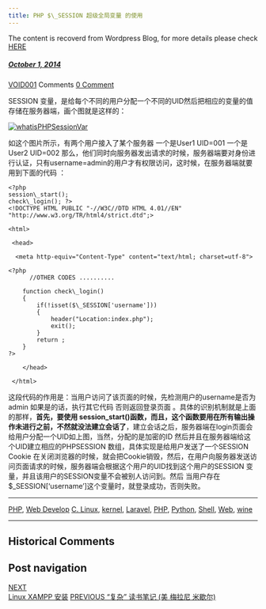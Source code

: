 ```yaml
---
title: PHP $\_SESSION 超级全局变量 的使用
---
```

The content is recoverd from Wordpress Blog, for more details please check [HERE](recover-my-blog)



#####  [October 1, 2014](https://web.archive.org/web/20210418233646/https://void-shana.moe/webdev/php-_session-%e8%b6%85%e7%ba%a7%e5%85%a8%e5%b1%80%e5%8f%98%e9%87%8f-%e7%9a%84%e4%bd%bf%e7%94%a8.html "2:14 pm") 
[VOID001](https://web.archive.org/web/20210418233646/https://void-shana.moe/author/void001 "View all posts by VOID001") Comments  [0 Comment](https://web.archive.org/web/20210418233646/https://void-shana.moe/webdev/php-_session-%e8%b6%85%e7%ba%a7%e5%85%a8%e5%b1%80%e5%8f%98%e9%87%8f-%e7%9a%84%e4%bd%bf%e7%94%a8.html#respond)





SESSION 变量，是给每个不同的用户分配一个不同的UID然后把相应的变量的值存储在服务器端，画个图就是这样的：


[![](https://web.archive.org/web/20210418233646im_/http://120.27.97.96/wp-content/uploads/2014/10/whatisPHPSessionVar.png "whatisPHPSessionVar")](https://web.archive.org/web/20210418233646/http://120.27.97.96/wp-content/uploads/2014/10/whatisPHPSessionVar.png)


如这个图片所示，有两个用户接入了某个服务器 一个是User1 UID=001 一个是User2 UID=002 那么，他们同时向服务器发出请求的时候，服务器端要对身份进行认证，只有username=admin的用户才有权限访问，这时候，在服务器端就要用到下面的代码 ：



```
<?php
session\_start();
check\_login(); ?>
<!DOCTYPE HTML PUBLIC "-//W3C//DTD HTML 4.01//EN" "http://www.w3.org/TR/html4/strict.dtd";>

<html>

 <head>

  <meta http-equiv="Content-Type" content="text/html; charset=utf-8">

<?php
      //OTHER CODES ..........

	function check\_login()
	{
		if(!isset($\_SESSION['username']))
		{
			header("Location:index.php");
			exit();
		}
		return ;
	}
?>

	</head>

 </html>
```

这段代码的作用是：当用户访问了该页面的时候，先检测用户的username是否为admin 如果是的话，执行其它代码 否则返回登录页面 。具体的识别机制就是上面的那样，**首先，要使用 session\_start()函数，而且，这个函数要用在所有输出操作未进行之前，不然就没法建立会话了**，建立会话之后，服务器端在login页面会给用户分配一个UID如上图，当然，分配的是加密的ID 然后并且在服务器端给这个UID建立相应的PHPSESSION 数组，具体实现是给用户发送了一个SESSION Cookie 在关闭浏览器的时候，就会把Cookie销毁，然后，在用户向服务器发送访问页面请求的时候，服务器端会根据这个用户的UID找到这个用户的SESSION 变量，并且该用户的SESSION变量不会被别人访问到。然后 当用户存在 $\_SESSION[‘username’]这个变量时，就登录成功，否则失败。






---


[PHP](https://web.archive.org/web/20210418233646/https://void-shana.moe/category/webdev/php), [Web Develop](https://web.archive.org/web/20210418233646/https://void-shana.moe/category/webdev) [C. Linux](https://web.archive.org/web/20210418233646/https://void-shana.moe/tag/c-linux), [kernel](https://web.archive.org/web/20210418233646/https://void-shana.moe/tag/kernel), [Laravel](https://web.archive.org/web/20210418233646/https://void-shana.moe/tag/laravel), [PHP](https://web.archive.org/web/20210418233646/https://void-shana.moe/tag/php), [Python](https://web.archive.org/web/20210418233646/https://void-shana.moe/tag/python), [Shell](https://web.archive.org/web/20210418233646/https://void-shana.moe/tag/shell), [Web](https://web.archive.org/web/20210418233646/https://void-shana.moe/tag/web), [wine](https://web.archive.org/web/20210418233646/https://void-shana.moe/tag/wine) 






------------------------
## Historical Comments
Post navigation
---------------
[NEXT  
Linux XAMPP 安装](https://web.archive.org/web/20210418233646/https://void-shana.moe/uncategorized/linux-xampp-%e5%ae%89%e8%a3%85.html)
[PREVIOUS 
“复杂” 读书笔记 (美 梅拉尼 米歇尔)](https://web.archive.org/web/20210418233646/https://void-shana.moe/ai/%e5%a4%8d%e6%9d%82-%e8%af%bb%e4%b9%a6%e7%ac%94%e8%ae%b0-%e7%be%8e-%e6%a2%85%e6%8b%89%e5%b0%bc-%e7%b1%b3%e6%ad%87%e5%b0%94.html)

            